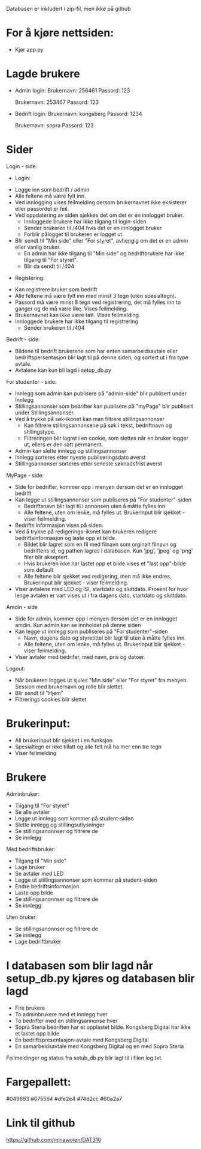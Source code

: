 Databasen er inkludert i zip-fil, men ikke på github

# For å kjøre nettsiden:
- Kjør app.py

# Lagde brukere 
- Admin login:
    Brukernavn: 256461
    Passord: 123

    Brukernavn: 253467
    Passord: 123

- Bedrift login:
    Brukernavn: kongsberg
    Passord: 1234

    Brukernavn: sopra
    Passord: 123


# Sider
Login - side:
* Login:
- Logge inn som bedrift / admin
- Alle feltene må være fylt inn. 
- Ved innlogging vises feilmelding dersom brukernavnet ikke eksisterer eller passordet er feil.
- Ved oppdatering av siden sjekkes det om det er en innlogget bruker.
    - Innloggede brukere har ikke tilgang til login-siden
    - Sender brukeren til /404 hvis det er en innlogget bruker
    - Forblir pålogget til brukeren er logget ut.
- Blir sendt til "Min side" eller "For styret", avhengig om det er en admin eller vanlig bruker.
    - En admin har ikke tilgang til "Min side" og bedriftbrukere har ikke tilgang til "For styret".
    - Blir da sendt til /404

* Registering:
- Kan registrere bruker som bedrift
- Alle feltene må være fylt inn med minst 3 tegn (uten spesialtegn). 
- Passord må være minst 8 tegn ved registrering, det må fylles inn to ganger og de må være like. Vises feilmelding.
- Brukernavnet kan ikke være tatt. Vises feilmelding.
- Innloggede brukere har ikke tilgang til registrering
    - Sender brukeren til /404

Bedrift - side:
- Bildene til bedrift brukerene som har enten samarbeidsavtale eller bedriftspersentasjon blir lagt til på denne siden, og sortert ut i fra type avtale.
- Avtalene kan kun bli lagd i setup_db.py

For studenter - side:
- Innlegg som admin kan publisere på "admin-side" blir publisert under Innlegg
- Stillingsannonser som bedrifter kan publisere på "myPage" blir publisert under Stillingsannonser.
- Ved å trykke på søk-ikonet kan man filtrere stillingsannonser
    - Kan filtrere stillingsannonsene på søk i tekst, bedriftnavn og stillingstype.
    - Filtreringen blir lagret i en cookie, som slettes når en bruker logger ut, ellers er den satt permanent.
- Admin kan slette innlegg og stillingsannonser
- Innlegg sorteres etter nyeste publiseringsdato øverst
- Stillingsannonser sorteres etter seneste søknadsfrist øverst

MyPage - side:
- Side for bedrifter, kommer opp i menyen dersom det er en innlogget bedrift
- Kan legge ut stillingsannonser som publiseres på "For studenter"-siden
    - Bedriftsnavn blir lagt til i annonsen uten å måtte fylles inn
    - Alle feltene, uten om lenke, må fylles ut. Brukerinput blir sjekket - viser feilmelding.
- Bedrifts informasjon vises på siden. 
- Ved å trykke på redigerings-ikonet kan brukeren redigere bedriftsinformasjon og laste opp et bilde.
    - Bildet blir lagret som en fil med filnavn som orginalt filnavn og bedriftens id, og pathen lagres i databasen. Kun 'jpg', 'jpeg' og 'png' filer blir akseptert.
    - Hvis brukeren ikke har lastet opp et bilde vises et "last opp"-bilde som default
    - Alle feltene blir sjekket ved redigering, men må ikke endres. Brukerinput blir sjekket - viser feilmelding.
- Viser avtalene med LED og ISI, startdato og sluttdato. Prosent for hvor lenge avtalen er vart vises ut i fra dagens dato, startdato og sluttdato.

Amdin - side
- Side for admin, kommer opp i menyen dersom det er en innlogget amdin. Kun admin kan se innholdet på denne siden
- Kan legge ut innlegg som publiseres på "For studenter"-siden
    - Navn, dagens dato og styretittel blir lagt til uten å måtte fylles inn
    - Alle feltene, uten om lenke, må fylles ut. Brukerinput blir sjekket - viser feilmelding.
- Viser avtaler med bedrifer, med navn, pris og datoer.

Logout:
- Når brukeren logges ut sjules "Min side" eller "For styret" fra menyen. Session med brukernavn og rolle blir slettet.
- Blir sendt til "Hjem"
- Filtrerings cookies blir slettet


# Brukerinput:
- All brukerinput blir sjekket i en funksjon
- Spesialtegn er ikke tillatt og alle felt må ha mer enn tre tegn
- Viser feilmelding


# Brukere
Adminbruker:
- Tilgang til "For styret"
- Se alle avtaler
- Legge ut innlegg som kommer på student-siden
- Slette innlegg og stillingsutlysninger
- Se stillingsanonnser og filtrere de
- Se innlegg

Med bedriftsbruker:
- Tilgang til "Min side"
- Lage bruker
- Se avtaler med LED
- Legge ut stillingsannonser som kommer på student-siden
- Endre bedriftsinformasjon
- Laste opp bilde
- Se stillingsanonnser og filtrere de
- Se innlegg

Uten bruker:
- Se stillingsanonnser og filtrere de
- Se innlegg
- Lage bedriftbruker


# I databasen som blir lagd når setup_db.py kjøres og databasen blir lagd
- Fire brukere
- To adminbrukere med et innlegg hver
- To bedrifter med en stillingsannonse hver
- Sopra Steria bedriften har et opplastet bilde. Kongsberg Digital har ikke et lastet opp bilde
- En bedriftspresentasjon-avtale med Kongsberg Digital
- En samarbeidsavtale med Kongsberg Digital og en med Sopra Steria

Feilmeldinger og status fra setub_db.py blir lagt til i filen log.txt.

# Fargepallett:
#049893
#075564
#dfe2e4
#74d2cc
#60a2a7

# Link til github
https://github.com/minawoien/DAT310